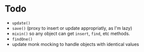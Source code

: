 # Todo

- `update()`
- `save()` (proxy to insert or update appropriatly, as I'm lazy)
- `mixin()` so any object can get `insert`, `find`, etc methods.
- `findOne()`
- update monk mocking to handle objects with identical values
